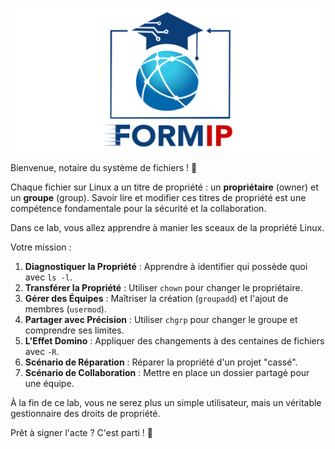 ![Formip](../assets/formip_logo_padded.png)

Bienvenue, notaire du système de fichiers ! 📜

Chaque fichier sur Linux a un titre de propriété : un **propriétaire** (owner) et un **groupe** (group). Savoir lire et modifier ces titres de propriété est une compétence fondamentale pour la sécurité et la collaboration.

Dans ce lab, vous allez apprendre à manier les sceaux de la propriété Linux.

Votre mission :
1.  **Diagnostiquer la Propriété** : Apprendre à identifier qui possède quoi avec `ls -l`.
2.  **Transférer la Propriété** : Utiliser `chown` pour changer le propriétaire.
3.  **Gérer des Équipes** : Maîtriser la création (`groupadd`) et l'ajout de membres (`usermod`).
4.  **Partager avec Précision** : Utiliser `chgrp` pour changer le groupe et comprendre ses limites.
5.  **L'Effet Domino** : Appliquer des changements à des centaines de fichiers avec `-R`.
6.  **Scénario de Réparation** : Réparer la propriété d'un projet "cassé".
7.  **Scénario de Collaboration** : Mettre en place un dossier partagé pour une équipe.

À la fin de ce lab, vous ne serez plus un simple utilisateur, mais un véritable gestionnaire des droits de propriété.

Prêt à signer l'acte ? C'est parti ! 🚀